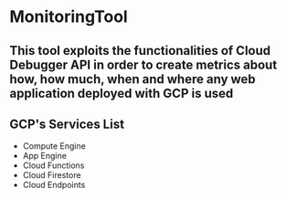 # MonitoringTool
## This tool exploits the functionalities of Cloud Debugger API in order to create metrics about how, how much, when and where any web application deployed with GCP is used
## GCP's Services List
- Compute Engine
- App Engine
- Cloud Functions
- Cloud Firestore
- Cloud Endpoints


